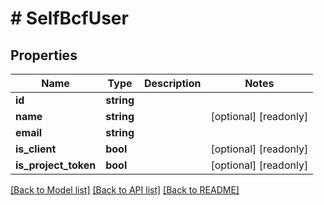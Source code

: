 # # SelfBcfUser

## Properties

Name | Type | Description | Notes
------------ | ------------- | ------------- | -------------
**id** | **string** |  |
**name** | **string** |  | [optional] [readonly]
**email** | **string** |  |
**is_client** | **bool** |  | [optional] [readonly]
**is_project_token** | **bool** |  | [optional] [readonly]

[[Back to Model list]](../../README.md#models) [[Back to API list]](../../README.md#endpoints) [[Back to README]](../../README.md)
